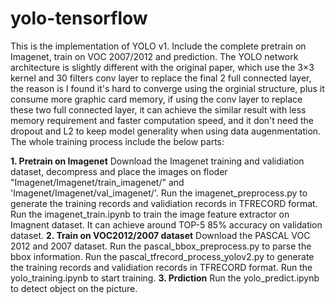 # yolo-tensorflow
This is the implementation of YOLO v1. Include the complete pretrain on Imagenet, train on VOC 2007/2012 and prediction.
The YOLO network architecture is slightly different with the original paper, which use the 3×3 kernel and 30 filters conv layer to replace the final 2 full connected layer, the reason is I found it's hard to converge using the orginial structure, plus it consume more graphic card memory, if using the conv layer to replace these two full connected layer, it can achieve the similar result with less memory requirement and faster computation speed, and it don't need the dropout and L2 to keep model generality when using data augenmentation.
The whole training process include the below parts:

**1. Pretrain on Imagenet**
Download the Imagenet training and validiation dataset, decompress and place the images on floder "Imagenet/Imagenet/train_imagenet/" and 'Imagenet/Imagenet/val_imagenet/'.
Run the imagenet_preprocess.py to generate the training records and validiation records in TFRECORD format.
Run the imagenet_train.ipynb to train the image feature extractor on Imagnent dataset. It can achieve around TOP-5 85% accuracy on validation dataset.
**2. Train on VOC2012/2007 dataset**
Download the PASCAL VOC 2012 and 2007 dataset. 
Run the pascal_bbox_preprocess.py to parse the bbox information.
Run the pascal_tfrecord_process_yolov2.py to generate the training records and validiation records in TFRECORD format.
Run the yolo_training.ipynb to start training.
**3. Prdiction**
Run the yolo_predict.ipynb to detect object on the picture.
